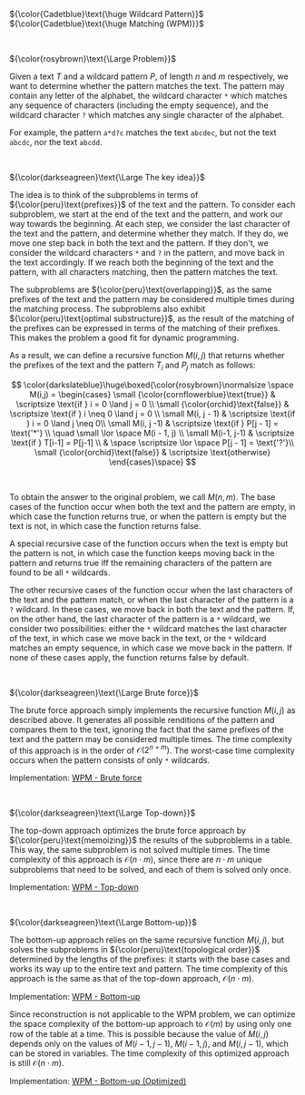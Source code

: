 ${\color{Cadetblue}\text{\huge Wildcard Pattern}}$  
${\color{Cadetblue}\text{\huge Matching (WPM)}}$

<br />

${\color{rosybrown}\text{\Large Problem}}$

Given a text $T$ and a wildcard pattern $P$, of length $n$ and $m$ respectively, we want to determine whether the pattern matches the text. The pattern may contain any letter of the alphabet, the wildcard character `*` which matches any sequence of characters (including the empty sequence), and the wildcard character `?` which matches any single character of the alphabet.

For example, the pattern `a*d?c` matches the text `abcdec`, but not the text `abcdc`, nor the text `abcdd`.

<br />

${\color{darkseagreen}\text{\Large The key idea}}$

The idea is to think of the subproblems in terms of ${\color{peru}\text{prefixes}}$ of the text and the pattern. To consider each subproblem, we start at the end of the text and the pattern, and work our way towards the beginning. At each step, we consider the last character of the text and the pattern, and determine whether they match. If they do, we move one step back in both the text and the pattern. If they don't, we consider the wildcard characters `*` and `?` in the pattern, and move back in the text accordingly. If we reach both the beginning of the text and the pattern, with all characters matching, then the pattern matches the text.

The subproblems are ${\color{peru}\text{overlapping}}$, as the same prefixes of the text and the pattern may be considered multiple times during the matching process. The subproblems also exhibit ${\color{peru}\text{optimal substructure}}$, as the result of the matching of the prefixes can be expressed in terms of the matching of their prefixes. This makes the problem a good fit for dynamic programming.

As a result, we can define a recursive function $M(i, j)$ that returns whether the prefixes of the text and the pattern $T_i$ and $P_j$ match as follows:  

$$
\color{darkslateblue}\huge\boxed{\color{rosybrown}\normalsize \space
M(i,j) = \begin{cases}
\small {\color{cornflowerblue}\text{true}} & \scriptsize \text{if } i =  0 \land j = 0 \\
\small {\color{orchid}\text{false}} & \scriptsize \text{if } i \neq 0 \land j = 0  \\
\small M(i, j - 1) & \scriptsize \text{if } i = 0 \land j \neq 0\\
\small M(i, j -1)  & \scriptsize \text{if } P[j - 1] =  \text{'*'} \\
\quad \small \lor \space M(i - 1, j) \\
\small M(i-1, j-1) & \scriptsize \text{if } T[i-1] = P[j-1] \\
& \space \scriptsize \lor \space P[j - 1] =  \text{'?'}\\
\small {\color{orchid}\text{false}} & \scriptsize \text{otherwise}
\end{cases}\space}
$$

<br />

To obtain the answer to the original problem, we call $M(n, m)$. The base cases of the function occur when both the text and the pattern are empty, in which case the function returns true, or when the pattern is empty but the text is not, in which case the function returns false.  

A special recursive case of the function occurs when the text is empty but the pattern is not, in which case the function keeps moving back in the pattern and returns true iff the remaining characters of the pattern are found to be all `*` wildcards.

The other recursive cases of the function occur when the last characters of the text and the pattern match, or when the last character of the pattern is a `?` wildcard. In these cases, we move back in both the text and the pattern. If, on the other hand, the last character of the pattern is a `*` wildcard, we consider two possibilities: either the `*` wildcard matches the last character of the text, in which case we move back in the text, or the `*` wildcard matches an empty sequence, in which case we move back in the pattern. If none of these cases apply, the function returns false by default.

<br />

${\color{darkseagreen}\text{\Large Brute force}}$

The brute force approach simply implements the recursive function $M(i, j)$ as described above. It generates all possible renditions of the pattern and compares them to the text, ignoring the fact that the same prefixes of the text and the pattern may be considered multiple times. The time complexity of this approach is in the order of $\mathcal{O}(2^{n+m})$. The worst-case time complexity occurs when the pattern consists of only `*` wildcards.  

Implementation: [WPM - Brute force](https://github.com/pl3onasm/CLRS/blob/main/algorithms/dynamic-programming/wd-matching/wpm-1.c)  

<br />

${\color{darkseagreen}\text{\Large Top-down}}$

The top-down approach optimizes the brute force approach by ${\color{peru}\text{memoizing}}$ the results of the subproblems in a table. This way, the same subproblem is not solved multiple times. The time complexity of this approach is $\mathcal{O}(n \cdot m)$, since there are $n \cdot m$ unique subproblems that need to be solved, and each of them is solved only once.

Implementation: [WPM - Top-down](https://github.com/pl3onasm/CLRS/blob/main/algorithms/dynamic-programming/wd-matching/wpm-2.c)  

<br />

${\color{darkseagreen}\text{\Large Bottom-up}}$

The bottom-up approach relies on the same recursive function $M(i, j)$, but solves the subproblems in ${\color{peru}\text{topological order}}$ determined by the lengths of the prefixes: it starts with the base cases and works its way up to the entire text and pattern. The time complexity of this approach is the same as that of the top-down approach, $\mathcal{O}(n \cdot m)$.

Implementation: [WPM - Bottom-up](https://github.com/pl3onasm/CLRS/blob/main/algorithms/dynamic-programming/wd-matching/wpm-3.c)  

Since reconstruction is not applicable to the WPM problem, we can optimize the space complexity of the bottom-up approach to $\mathcal{O}(m)$ by using only one row of the table at a time. This is possible because the value of $M(i, j)$ depends only on the values of $M(i-1, j-1)$, $M(i-1, j)$, and $M(i, j-1)$, which can be stored in variables. The time complexity of this optimized approach is still $\mathcal{O}(n \cdot m)$.

Implementation: [WPM - Bottom-up (Optimized)](https://github.com/pl3onasm/CLRS/blob/main/algorithms/dynamic-programming/wd-matching/wpm-4.c)  
